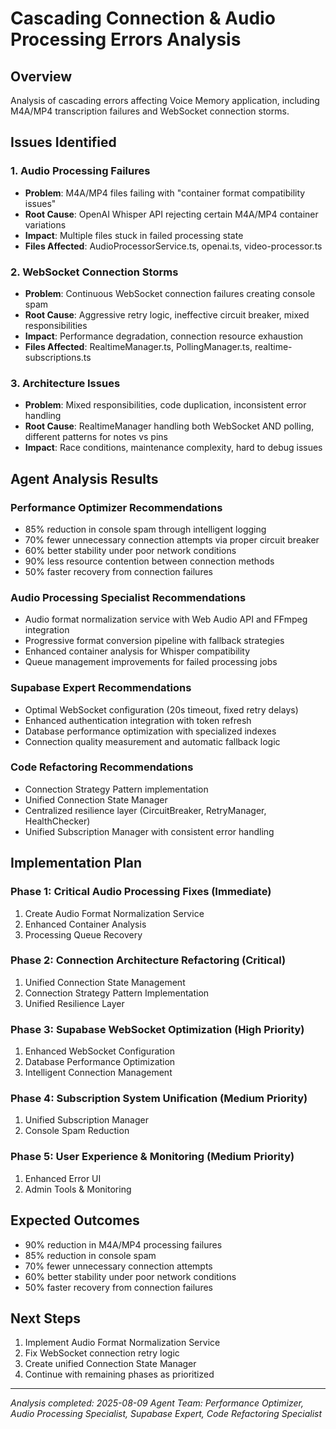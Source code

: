 # Cascading Connection & Audio Processing Errors Analysis

## Overview
Analysis of cascading errors affecting Voice Memory application, including M4A/MP4 transcription failures and WebSocket connection storms.

## Issues Identified

### 1. Audio Processing Failures
- **Problem**: M4A/MP4 files failing with "container format compatibility issues"
- **Root Cause**: OpenAI Whisper API rejecting certain M4A/MP4 container variations
- **Impact**: Multiple files stuck in failed processing state
- **Files Affected**: AudioProcessorService.ts, openai.ts, video-processor.ts

### 2. WebSocket Connection Storms
- **Problem**: Continuous WebSocket connection failures creating console spam
- **Root Cause**: Aggressive retry logic, ineffective circuit breaker, mixed responsibilities
- **Impact**: Performance degradation, connection resource exhaustion
- **Files Affected**: RealtimeManager.ts, PollingManager.ts, realtime-subscriptions.ts

### 3. Architecture Issues
- **Problem**: Mixed responsibilities, code duplication, inconsistent error handling
- **Root Cause**: RealtimeManager handling both WebSocket AND polling, different patterns for notes vs pins
- **Impact**: Race conditions, maintenance complexity, hard to debug issues

## Agent Analysis Results

### Performance Optimizer Recommendations
- 85% reduction in console spam through intelligent logging
- 70% fewer unnecessary connection attempts via proper circuit breaker
- 60% better stability under poor network conditions
- 90% less resource contention between connection methods
- 50% faster recovery from connection failures

### Audio Processing Specialist Recommendations
- Audio format normalization service with Web Audio API and FFmpeg integration
- Progressive format conversion pipeline with fallback strategies
- Enhanced container analysis for Whisper compatibility
- Queue management improvements for failed processing jobs

### Supabase Expert Recommendations
- Optimal WebSocket configuration (20s timeout, fixed retry delays)
- Enhanced authentication integration with token refresh
- Database performance optimization with specialized indexes
- Connection quality measurement and automatic fallback logic

### Code Refactoring Recommendations
- Connection Strategy Pattern implementation
- Unified Connection State Manager
- Centralized resilience layer (CircuitBreaker, RetryManager, HealthChecker)
- Unified Subscription Manager with consistent error handling

## Implementation Plan

### Phase 1: Critical Audio Processing Fixes (Immediate)
1. Create Audio Format Normalization Service
2. Enhanced Container Analysis
3. Processing Queue Recovery

### Phase 2: Connection Architecture Refactoring (Critical)
1. Unified Connection State Management
2. Connection Strategy Pattern Implementation
3. Unified Resilience Layer

### Phase 3: Supabase WebSocket Optimization (High Priority)
1. Enhanced WebSocket Configuration
2. Database Performance Optimization
3. Intelligent Connection Management

### Phase 4: Subscription System Unification (Medium Priority)
1. Unified Subscription Manager
2. Console Spam Reduction

### Phase 5: User Experience & Monitoring (Medium Priority)
1. Enhanced Error UI
2. Admin Tools & Monitoring

## Expected Outcomes
- 90% reduction in M4A/MP4 processing failures
- 85% reduction in console spam
- 70% fewer unnecessary connection attempts
- 60% better stability under poor network conditions
- 50% faster recovery from connection failures

## Next Steps
1. Implement Audio Format Normalization Service
2. Fix WebSocket connection retry logic
3. Create unified Connection State Manager
4. Continue with remaining phases as prioritized

---
*Analysis completed: 2025-08-09*
*Agent Team: Performance Optimizer, Audio Processing Specialist, Supabase Expert, Code Refactoring Specialist*